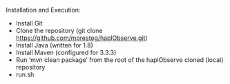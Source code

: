 Installation and Execution:
 - Install Git
 - Clone the repository (git clone https://github.com/mpresteg/haplObserve.git)
 - Install Java (written for 1.8)
 - Install Maven (configured for 3.3.3)
 - Run ‘mvn clean package’ from the root of the haplObserve cloned (local) repository
 - run.sh <inputFile> <sampleHapOutFile> <singleAlleleHapOutFile> <logFile> <sampleTwoFieldHapOutFile>
